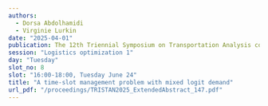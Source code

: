 ```yaml
---
authors:
  - Dorsa Abdolhamidi
  - Virginie Lurkin
date: "2025-04-01"
publication: The 12th Triennial Symposium on Transportation Analysis conference
session: "Logistics optimization 1"
day: "Tuesday"
slot_no: 8
slot: "16:00-18:00, Tuesday June 24"
title: "A time-slot management problem with mixed logit demand"
url_pdf: "/proceedings/TRISTAN2025_ExtendedAbstract_147.pdf"
---
```


